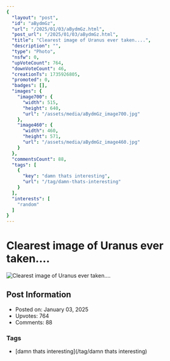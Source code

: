 ```yaml
---
{
  "layout": "post",
  "id": "aBydmGz",
  "url": "/2025/01/03/aBydmGz.html",
  "post_url": "/2025/01/03/aBydmGz.html",
  "title": "Clearest image of Uranus ever taken....",
  "description": "",
  "type": "Photo",
  "nsfw": 0,
  "upVoteCount": 764,
  "downVoteCount": 46,
  "creationTs": 1735926805,
  "promoted": 0,
  "badges": [],
  "images": {
    "image700": {
      "width": 515,
      "height": 640,
      "url": "/assets/media/aBydmGz_image700.jpg"
    },
    "image460": {
      "width": 460,
      "height": 571,
      "url": "/assets/media/aBydmGz_image460.jpg"
    }
  },
  "commentsCount": 88,
  "tags": [
    {
      "key": "damn thats interesting",
      "url": "/tag/damn-thats-interesting"
    }
  ],
  "interests": [
    "random"
  ]
}
---
```


# Clearest image of Uranus ever taken....

![Clearest image of Uranus ever taken....](/assets/media/aBydmGz_image700.jpg)

## Post Information

- Posted on: January 03, 2025
- Upvotes: 764
- Comments: 88

### Tags

- [damn thats interesting](/tag/damn thats interesting)
